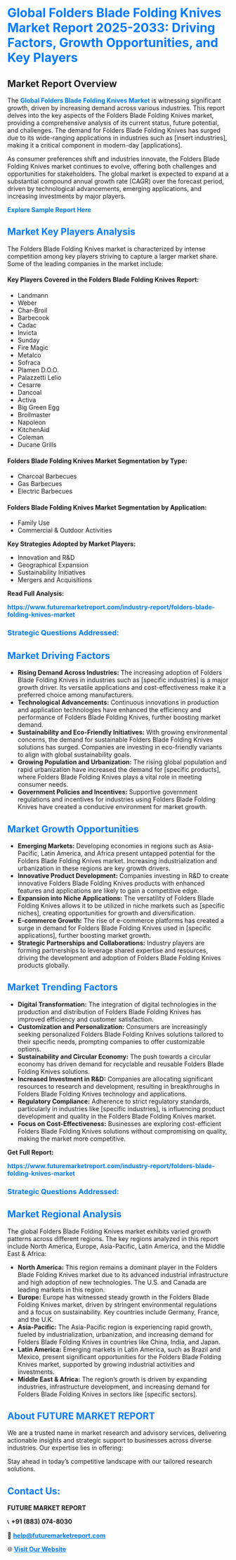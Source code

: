 <h1 style="color: #007BFF;">Global Folders Blade Folding Knives Market Report 2025-2033: Driving Factors, Growth Opportunities, and Key Players</h1>

<section id="overview">
<h2>Market Report Overview</h2>
<p>The <a href="https://www.futuremarketreport.com/industry-report/folders-blade-folding-knives-market" style="color: #007BFF; text-decoration: none;"><strong>Global Folders Blade Folding Knives Market</strong></a> is witnessing significant growth, driven by increasing demand across various industries. This report delves into the key aspects of the Folders Blade Folding Knives market, providing a comprehensive analysis of its current status, future potential, and challenges. The demand for Folders Blade Folding Knives has surged due to its wide-ranging applications in industries such as [insert industries], making it a critical component in modern-day [applications].</p>
<p>As consumer preferences shift and industries innovate, the Folders Blade Folding Knives market continues to evolve, offering both challenges and opportunities for stakeholders. The global market is expected to expand at a substantial compound annual growth rate (CAGR) over the forecast period, driven by technological advancements, emerging applications, and increasing investments by major players.</p>
</section>

<section id="overview">
<p><a href="https://www.futuremarketreport.com/request-sample/reportId=32785" style="color: #007BFF; text-decoration: none;"><strong>Explore Sample Report Here</strong></a></p>
</section>

<section id="key-players">
<h2 style="color: #007BFF;">Market Key Players Analysis</h2>
<p>The Folders Blade Folding Knives market is characterized by intense competition among key players striving to capture a larger market share. Some of the leading companies in the market include:</p>
<h4>Key Players Covered in the Folders Blade Folding Knives Report:</h4>
<ul><li>Landmann</li><li>Weber</li><li>Char-Broil</li><li>Barbecook</li><li>Cadac</li><li>Invicta</li><li>Sunday</li><li>Fire Magic</li><li>Metalco</li><li>Sofraca</li><li>Plamen D.O.O.</li><li>Palazzetti Lelio</li><li>Cesarre</li><li>Dancoal</li><li>Activa</li><li>Big Green Egg</li><li>Broilmaster</li><li>Napoleon</li><li>KitchenAid</li><li>Coleman</li><li>Ducane Grills</li></ul>
<h4>Folders Blade Folding Knives Market Segmentation by Type:</h4>
<ul><li>Charcoal Barbecues</li><li>Gas Barbecues</li><li>Electric Barbecues</li></ul>

<h4>Folders Blade Folding Knives Market Segmentation by Application:</h4>
<ul><li>Family Use</li><li>Commercial &amp; Outdoor Activities</li></ul>
<p><strong>Key Strategies Adopted by Market Players:</strong></p>
<ul>
<li>Innovation and R&D</li>
<li>Geographical Expansion</li>
<li>Sustainability Initiatives</li>
<li>Mergers and Acquisitions</li>
</ul>
</section>

<section>
<p><strong>Read Full Analysis: </strong></p><a href="https://www.futuremarketreport.com/industry-report/folders-blade-folding-knives-market" style="color: #007BFF; text-decoration: none;"><strong>https://www.futuremarketreport.com/industry-report/folders-blade-folding-knives-market</strong></a>
<h3 style="color: #007BFF;">Strategic Questions Addressed:</h3>
</section>

<section id="driving-factors">
<h2 style="color: #007BFF;">Market Driving Factors</h2>
<ul>
<li><strong>Rising Demand Across Industries:</strong> The increasing adoption of Folders Blade Folding Knives in industries such as [specific industries] is a major growth driver. Its versatile applications and cost-effectiveness make it a preferred choice among manufacturers.</li>
<li><strong>Technological Advancements:</strong> Continuous innovations in production and application technologies have enhanced the efficiency and performance of Folders Blade Folding Knives, further boosting market demand.</li>
<li><strong>Sustainability and Eco-Friendly Initiatives:</strong> With growing environmental concerns, the demand for sustainable Folders Blade Folding Knives solutions has surged. Companies are investing in eco-friendly variants to align with global sustainability goals.</li>
<li><strong>Growing Population and Urbanization:</strong> The rising global population and rapid urbanization have increased the demand for [specific products], where Folders Blade Folding Knives plays a vital role in meeting consumer needs.</li>
<li><strong>Government Policies and Incentives:</strong> Supportive government regulations and incentives for industries using Folders Blade Folding Knives have created a conducive environment for market growth.</li>
</ul>
</section>

<section id="growth-opportunities">
<h2 style="color: #007BFF;">Market Growth Opportunities</h2>
<ul>
<li><strong>Emerging Markets:</strong> Developing economies in regions such as Asia-Pacific, Latin America, and Africa present untapped potential for the Folders Blade Folding Knives market. Increasing industrialization and urbanization in these regions are key growth drivers.</li>
<li><strong>Innovative Product Development:</strong> Companies investing in R&D to create innovative Folders Blade Folding Knives products with enhanced features and applications are likely to gain a competitive edge.</li>
<li><strong>Expansion into Niche Applications:</strong> The versatility of Folders Blade Folding Knives allows it to be utilized in niche markets such as [specific niches], creating opportunities for growth and diversification.</li>
<li><strong>E-commerce Growth:</strong> The rise of e-commerce platforms has created a surge in demand for Folders Blade Folding Knives used in [specific applications], further boosting market growth.</li>
<li><strong>Strategic Partnerships and Collaborations:</strong> Industry players are forming partnerships to leverage shared expertise and resources, driving the development and adoption of Folders Blade Folding Knives products globally.</li>
</ul>
</section>

<section id="trending-factors">
<h2 style="color: #007BFF;">Market Trending Factors</h2>
<ul>
<li><strong>Digital Transformation:</strong> The integration of digital technologies in the production and distribution of Folders Blade Folding Knives has improved efficiency and customer satisfaction.</li>
<li><strong>Customization and Personalization:</strong> Consumers are increasingly seeking personalized Folders Blade Folding Knives solutions tailored to their specific needs, prompting companies to offer customizable options.</li>
<li><strong>Sustainability and Circular Economy:</strong> The push towards a circular economy has driven demand for recyclable and reusable Folders Blade Folding Knives solutions.</li>
<li><strong>Increased Investment in R&D:</strong> Companies are allocating significant resources to research and development, resulting in breakthroughs in Folders Blade Folding Knives technology and applications.</li>
<li><strong>Regulatory Compliance:</strong> Adherence to strict regulatory standards, particularly in industries like [specific industries], is influencing product development and quality in the Folders Blade Folding Knives market.</li>
<li><strong>Focus on Cost-Effectiveness:</strong> Businesses are exploring cost-efficient Folders Blade Folding Knives solutions without compromising on quality, making the market more competitive.</li>
</ul>
</section>

<section>
<p><strong>Get Full Report: </strong></p><a href="https://www.futuremarketreport.com/industry-report/folders-blade-folding-knives-market" style="color: #007BFF; text-decoration: none;"><strong>https://www.futuremarketreport.com/industry-report/folders-blade-folding-knives-market</strong></a>
<h3 style="color: #007BFF;">Strategic Questions Addressed:</h3>
</section>


<section id="regional-analysis">
<h2 style="color: #007BFF;">Market Regional Analysis</h2>
<p>The global Folders Blade Folding Knives market exhibits varied growth patterns across different regions. The key regions analyzed in this report include North America, Europe, Asia-Pacific, Latin America, and the Middle East & Africa:</p>
<ul>
<li><strong>North America:</strong> This region remains a dominant player in the Folders Blade Folding Knives market due to its advanced industrial infrastructure and high adoption of new technologies. The U.S. and Canada are leading markets in this region.</li>
<li><strong>Europe:</strong> Europe has witnessed steady growth in the Folders Blade Folding Knives market, driven by stringent environmental regulations and a focus on sustainability. Key countries include Germany, France, and the U.K.</li>
<li><strong>Asia-Pacific:</strong> The Asia-Pacific region is experiencing rapid growth, fueled by industrialization, urbanization, and increasing demand for Folders Blade Folding Knives in countries like China, India, and Japan.</li>
<li><strong>Latin America:</strong> Emerging markets in Latin America, such as Brazil and Mexico, present significant opportunities for the Folders Blade Folding Knives market, supported by growing industrial activities and investments.</li>
<li><strong>Middle East & Africa:</strong> The region’s growth is driven by expanding industries, infrastructure development, and increasing demand for Folders Blade Folding Knives in sectors like [specific sectors].</li>
</ul>
</section>

<footer>
<h2 style="color: #007BFF;">About FUTURE MARKET REPORT</h2>
<p>We are a trusted name in market research and advisory services, delivering actionable insights and strategic support to businesses across diverse industries. Our expertise lies in offering:</p>

<p>Stay ahead in today’s competitive landscape with our tailored research solutions.</p>

<h2 style="color: #007BFF;">Contact Us:</h2>
<p><strong>FUTURE MARKET REPORT</strong></p>
<p>📞 <strong>+91 (883) 074-8030</strong></p>
<p>📧 <strong><a href="mailto:help@futuremarketreport.com" style="color: #007BFF;">help@futuremarketreport.com</a></strong></p>
<p>🌐 <strong><a href="https://www.futuremarketreport.com/" style="color: #007BFF;">Visit Our Website</a></strong></p>
</footer>